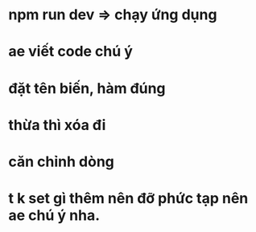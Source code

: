 # npm run dev  => chạy ứng dụng
# ae viết code chú ý 
  # đặt tên biến, hàm đúng
  # thừa thì xóa đi
  # căn chỉnh dòng


# t k set gì thêm nên đỡ phức tạp nên ae chú ý nha. 
